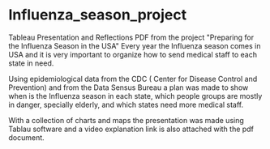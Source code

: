 # Influenza_season_project
Tableau Presentation and Reflections PDF from the project "Preparing for the Influenza Season in the USA"
Every year the Influenza season comes in USA and it is very important to organize how to send medical staff to each state in need.

Using epidemiological data from the CDC ( Center for Disease Control and Prevention) and from the Data Sensus Bureau a plan was made to show when is the Influenza season in each state, which people groups are mostly in danger, specially elderly, and which states need more medical staff.

With a collection of charts and maps the presentation was made using Tablau software and a video explanation link is also attached with the pdf document.
